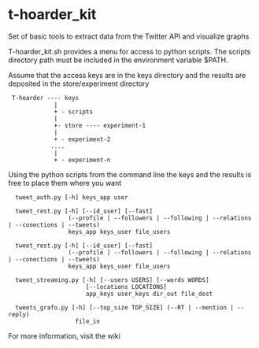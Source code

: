 # t-hoarder_kit
Set of basic tools to extract data from the Twitter API and visualize graphs

T-hoarder_kit.sh provides a menu for access to python scripts. The scripts directory path must be included in the environment variable $PATH.

Assume that the access keys are in the keys directory and the results are deposited in the store/experiment directory

     T-hoarder ---- keys
                 |
                 + - scripts
                 |
                 +- store ---- experiment-1
                 |
                 + - experiment-2
                ....
                 |
                 + - experiment-n
                 

Using the python scripts from the command line the keys and the results is free to place them where you want

      tweet_auth.py [-h] keys_app user

      tweet_rest.py [-h] [--id_user] [--fast]
                     (--profile | --followers | --following | --relations | --conections | --tweets)
                     keys_app keys_user file_users

      tweet_rest.py [-h] [--id_user] [--fast]
                     (--profile | --followers | --following | --relations | --conections | --tweets)
                     keys_app keys_user file_users
 
      tweet_streaming.py [-h] [--users USERS] [--words WORDS]
                          [--locations LOCATIONS]
                          app_keys user_keys dir_out file_dest

      tweets_grafo.py [-h] [--top_size TOP_SIZE] (--RT | --mention | --reply)
                       file_in


For more information, visit the wiki

